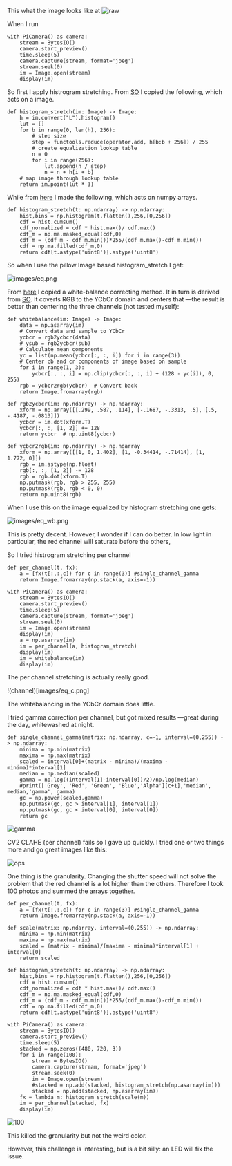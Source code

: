 This what the image looks like at 
![raw](images/raw.png)

When I run

    with PiCamera() as camera:
        stream = BytesIO()
        camera.start_preview()
        time.sleep(5)
        camera.capture(stream, format='jpeg')
        stream.seek(0)
        im = Image.open(stream)
        display(im)

So first I apply histrogram stretching.
From [SO](https://stackoverflow.com/questions/7116113/normalize-histogram-brightness-and-contrast-of-a-set-of-images-using-python-im)
I copied the following, which acts on a image.

    def histogram_stretch(im: Image) -> Image:
        h = im.convert("L").histogram()
        lut = []
        for b in range(0, len(h), 256):
            # step size
            step = functools.reduce(operator.add, h[b:b + 256]) / 255
            # create equalization lookup table
            n = 0
            for i in range(256):
                lut.append(n / step)
                n = n + h[i + b]
        # map image through lookup table
        return im.point(lut * 3)
    
While from [here](https://opencv-python-tutroals.readthedocs.io/en/latest/py_tutorials/py_imgproc/py_histograms/py_histogram_equalization/py_histogram_equalization.html)
I made the following, which acts on numpy arrays.

    def histogram_stretch(t: np.ndarray) -> np.ndarray:
        hist,bins = np.histogram(t.flatten(),256,[0,256])
        cdf = hist.cumsum()
        cdf_normalized = cdf * hist.max()/ cdf.max()
        cdf_m = np.ma.masked_equal(cdf,0)
        cdf_m = (cdf_m - cdf_m.min())*255/(cdf_m.max()-cdf_m.min())
        cdf = np.ma.filled(cdf_m,0)
        return cdf[t.astype('uint8')].astype('uint8')

So when I use the pillow Image based histogram_stretch I get:

![images/eq.png](images/eq.png)

From [here](https://codeandlife.com/2019/08/17/correcting-image-white-balance-with-python-pil-and-numpy/)
I copied a white-balance correcting method. It in turn is derived from [SO](https://stackoverflow.com/a/34913974/2721685).
It coverts RGB to the YCbCr domain and centers that —the result is better than centering the three channels (not tested myself):

    def whitebalance(im: Image) -> Image:
        data = np.asarray(im)
        # Convert data and sample to YCbCr
        ycbcr = rgb2ycbcr(data)
        # ysub = rgb2ycbcr(sub)
        # Calculate mean components
        yc = list(np.mean(ycbcr[:, :, i]) for i in range(3))
        # Center cb and cr components of image based on sample
        for i in range(1, 3):
            ycbcr[:, :, i] = np.clip(ycbcr[:, :, i] + (128 - yc[i]), 0, 255)
        rgb = ycbcr2rgb(ycbcr)  # Convert back
        return Image.fromarray(rgb)
        
    def rgb2ycbcr(im: np.ndarray) -> np.ndarray:
        xform = np.array([[.299, .587, .114], [-.1687, -.3313, .5], [.5, -.4187, -.0813]])
        ycbcr = im.dot(xform.T)
        ycbcr[:, :, [1, 2]] += 128
        return ycbcr  # np.uint8(ycbcr)
    
    def ycbcr2rgb(im: np.ndarray) -> np.ndarray
        xform = np.array([[1, 0, 1.402], [1, -0.34414, -.71414], [1, 1.772, 0]])
        rgb = im.astype(np.float)
        rgb[:, :, [1, 2]] -= 128
        rgb = rgb.dot(xform.T)
        np.putmask(rgb, rgb > 255, 255)
        np.putmask(rgb, rgb < 0, 0)
        return np.uint8(rgb)

When I use this on the image equalized by histogram stretching one gets:

![images/eq_wb.png](images/eq_wb.png)

This is pretty decent. However, I wonder if I can do better.
In low light in particular, the red channel will saturate before the others,

So I tried histrogram stretching per channel

    def per_channel(t, fx):
        a = [fx(t[:,:,c]) for c in range(3)] #single_channel_gamma
        return Image.fromarray(np.stack(a, axis=-1))
    
    with PiCamera() as camera:
        stream = BytesIO()
        camera.start_preview()
        time.sleep(5)
        camera.capture(stream, format='jpeg')
        stream.seek(0)
        im = Image.open(stream)
        display(im)
        a = np.asarray(im)
        im = per_channel(a, histogram_stretch)
        display(im)
        im = whitebalance(im)
        display(im)

The per channel stretching is actually really good.

!(channel)[images/eq_c.png]

The whitebalancing in the YCbCr domain does little.

I tried gamma correction per channel, but got mixed results —great during the day, whitewashed at night.

    def single_channel_gamma(matrix: np.ndarray, c=-1, interval=(0,255)) -> np.ndarray:
        minima = np.min(matrix)
        maxima = np.max(matrix)
        scaled = interval[0]+(matrix - minima)/(maxima - minima)*interval[1]
        median = np.median(scaled)
        gamma = np.log((interval[1]-interval[0])/2)/np.log(median)
        #print(['Grey', 'Red', 'Green', 'Blue','Alpha'][c+1],'median', median,'gamma', gamma)
        gc = np.power(scaled,gamma)
        np.putmask(gc, gc > interval[1], interval[1])
        np.putmask(gc, gc < interval[0], interval[0])
        return gc

![gamma](images/gamma.png)

CV2 CLAHE (per channel) fails so I gave up quickly. I tried one or two things more and go great images like this:

![ops](images/ops.png)

One thing is the granularity.
Changing the shutter speed will not solve the problem that
the red channel is a lot higher than the others.
Therefore I took 100 photos and summed the arrays together.

    def per_channel(t, fx):
        a = [fx(t[:,:,c]) for c in range(3)] #single_channel_gamma
        return Image.fromarray(np.stack(a, axis=-1))
    
    def scale(matrix: np.ndarray, interval=(0,255)) -> np.ndarray:
        minima = np.min(matrix)
        maxima = np.max(matrix)
        scaled = (matrix - minima)/(maxima - minima)*interval[1] + interval[0]
        return scaled
    
    def histogram_stretch(t: np.ndarray) -> np.ndarray: 
        hist,bins = np.histogram(t.flatten(),256,[0,256])
        cdf = hist.cumsum()
        cdf_normalized = cdf * hist.max()/ cdf.max()
        cdf_m = np.ma.masked_equal(cdf,0)
        cdf_m = (cdf_m - cdf_m.min())*255/(cdf_m.max()-cdf_m.min())
        cdf = np.ma.filled(cdf_m,0)
        return cdf[t.astype('uint8')].astype('uint8')
    
    with PiCamera() as camera:
        stream = BytesIO()
        camera.start_preview()
        time.sleep(5)
        stacked = np.zeros((480, 720, 3))
        for i in range(100):
            stream = BytesIO()
            camera.capture(stream, format='jpeg')
            stream.seek(0)
            im = Image.open(stream)
            #stacked = np.add(stacked, histogram_stretch(np.asarray(im)))
            stacked = np.add(stacked, np.asarray(im))
        fx = lambda m: histogram_stretch(scale(m))
        im = per_channel(stacked, fx)
        display(im)

![100](images/100.png)

This killed the granularity but not the weird color.

However, this challenge is interesting, but is a bit silly: an LED will fix the issue.


